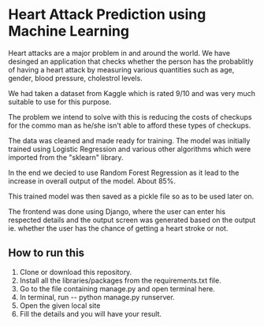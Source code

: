 # Heart Attack Prediction using Machine Learning 

Heart attacks are a major problem in and around the world. We have desinged an application that checks whether the person has the probablitly of having a heart attack by measuring various quantities such as age, gender, blood pressure, cholestrol levels.  

We had taken a dataset from Kaggle which is rated 9/10 and was very much suitable to use for this purpose. 


The problem we intend to solve with this is reducing the costs of checkups for the commo man as he/she isn't able to afford these types of checkups.

The data was cleaned and made ready for training. The model was initially trained using Logistic Regression and various other algorithms which were imported from the "sklearn" library. 

In the end we decied to use Random Forest Regression as it lead to the increase in overall output of the model. About 85%.

This trained model was then saved as a pickle file so as to be used later on.

The frontend was done using Django, where the user can enter his respected details and the output screen was generated based on the output ie. whether the user has the chance of getting a heart stroke or not.

## How to run this

1. Clone or download this repository.
2. Install all the libraries/packages from the requirements.txt file.
3. Go to the file containing manage.py and open terminal here.
4. In terminal, run -- python manage.py runserver.
5. Open the given local site
6. Fill the details and you will have your result.
